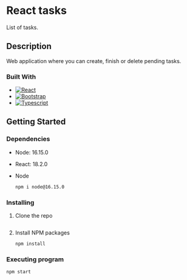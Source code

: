 # React tasks

List of tasks.

## Description

Web application where you can create, finish or delete pending tasks.

### Built With

* [![React][React.js]][React-url]
* [![Bootstrap][Bootstrap]][Bootstrap-url]
* [![Typescript][Typescript]][Typescript-url]

## Getting Started

### Dependencies

* Node: 16.15.0
* React: 18.2.0


* Node
   ```sh
   npm i node@16.15.0
   ```

### Installing

1. Clone the repo
   ```sh
   
   ```
2. Install NPM packages
   ```sh
   npm install
   ```

### Executing program

```sh
npm start
```
<!--
## License

This project is licensed under the [NAME HERE] License - see the LICENSE.md file for details
 -->

<!-- MARKDOWN LINKS & IMAGES -->
[React.js]: https://img.shields.io/badge/React-20232A?style=for-the-badge&logo=react&logoColor=61DAFB
[React-url]: https://reactjs.org/
[Typescript]: https://shields.io/badge/TypeScript-3178C6?logo=TypeScript&logoColor=FFF&style=flat-square
[Typescript-url]: https://www.typescriptlang.org/
[Bootstrap]: https://img.shields.io/badge/Bootstrap-563D7C?style=for-the-badge&logo=bootstrap&logoColor=white
[Bootstrap-url]: https://getbootstrap.com